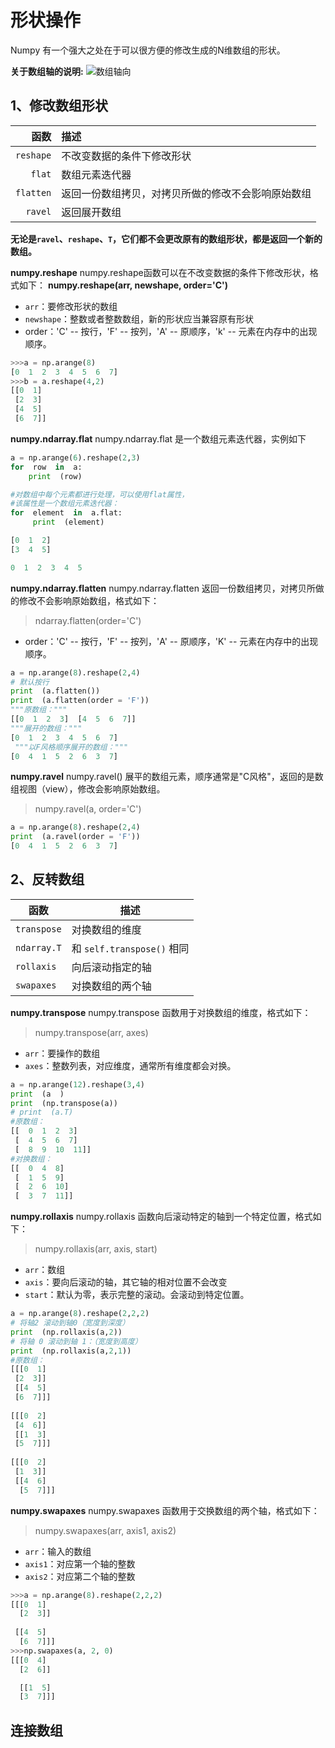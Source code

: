 ﻿# 形状操作
Numpy 有一个强大之处在于可以很方便的修改生成的N维数组的形状。

**关于数组轴的说明:**
![数组轴向](https://img-blog.csdn.net/20180619114910444?watermark/2/text/aHR0cHM6Ly9ibG9nLmNzZG4ubmV0L2Rkd295cw==/font/5a6L5L2T/fontsize/400/fill/I0JBQkFCMA==/dissolve/70)
## 1、修改数组形状
函数|描述
-:|:-
`reshape`|不改变数据的条件下修改形状
`flat`|数组元素迭代器
`flatten`|返回一份数组拷贝，对拷贝所做的修改不会影响原始数组
`ravel`|返回展开数组

**无论是`ravel`、`reshape`、`T`，它们都不会更改原有的数组形状，都是返回一个新的数组。**

 **numpy.reshape**
numpy.reshape函数可以在不改变数据的条件下修改形状，格式如下： **numpy.reshape(arr, newshape, order='C')**
-   `arr`：要修改形状的数组
-   `newshape`：整数或者整数数组，新的形状应当兼容原有形状
-   order：'C' -- 按行，'F' -- 按列，'A' -- 原顺序，'k' -- 元素在内存中的出现顺序。

```python
>>>a = np.arange(8)
[0  1  2  3  4  5  6  7]
>>>b = a.reshape(4,2)
[[0  1]  
 [2  3] 
 [4  5]  	
 [6  7]]
```
 **numpy.ndarray.flat**
numpy.ndarray.flat 是一个数组元素迭代器，实例如下
```python
a = np.arange(6).reshape(2,3)  
for  row  in  a: 
	print  (row) 

#对数组中每个元素都进行处理，可以使用flat属性，
#该属性是一个数组元素迭代器：    
for  element  in  a.flat: 
	 print  (element)

[0  1  2] 
[3  4  5]

0  1  2  3  4  5
```
**numpy.ndarray.flatten**
numpy.ndarray.flatten 返回一份数组拷贝，对拷贝所做的修改不会影响原始数组，格式如下：
>ndarray.flatten(order='C')
-   order：'C' -- 按行，'F' -- 按列，'A' -- 原顺序，'K' -- 元素在内存中的出现顺序。
```python
a = np.arange(8).reshape(2,4) 
# 默认按行
print  (a.flatten()) 
print  (a.flatten(order = 'F'))
"""原数组："""
[[0  1  2  3]  [4  5  6  7]]  
"""展开的数组："""  
[0  1  2  3  4  5  6  7] 
 """以F风格顺序展开的数组："""  
[0  4  1  5  2  6  3  7]
```
**numpy.ravel**
numpy.ravel() 展平的数组元素，顺序通常是"C风格"，返回的是数组视图（view），修改会影响原始数组。
>numpy.ravel(a, order='C')
```python
a = np.arange(8).reshape(2,4)
print  (a.ravel(order = 'F'))
[0  4  1  5  2  6  3  7]
```
## 2、反转数组
函数|描述
-|-
`transpose`|对换数组的维度
`ndarray.T`|和  `self.transpose()`  相同
`rollaxis`|向后滚动指定的轴
`swapaxes`|对换数组的两个轴

 **numpy.transpose**
numpy.transpose 函数用于对换数组的维度，格式如下：
>numpy.transpose(arr, axes)
-   `arr`：要操作的数组
-   `axes`：整数列表，对应维度，通常所有维度都会对换。
```python
a = np.arange(12).reshape(3,4)
print  (a  )
print  (np.transpose(a)) 
# print  (a.T)
#原数组：  
[[  0  1  2  3]  
 [  4  5  6  7]  
 [  8  9  10  11]]  
#对换数组：  
[[  0  4  8] 
 [  1  5  9]  
 [  2  6  10]  
 [  3  7  11]]
```
**numpy.rollaxis**
numpy.rollaxis 函数向后滚动特定的轴到一个特定位置，格式如下：
>numpy.rollaxis(arr, axis, start)
-   `arr`：数组
-   `axis`：要向后滚动的轴，其它轴的相对位置不会改变
-   `start`：默认为零，表示完整的滚动。会滚动到特定位置。
```python
a = np.arange(8).reshape(2,2,2)
# 将轴2 滚动到轴0（宽度到深度） 
print  (np.rollaxis(a,2))
# 将轴 0 滚动到轴 1：（宽度到高度）
print  (np.rollaxis(a,2,1))
#原数组：
[[[0  1] 
 [2  3]] 
 [[4  5] 
 [6  7]]]  
 
[[[0  2] 
 [4  6]] 
 [[1  3]
 [5  7]]]  
 
[[[0  2] 
 [1  3]] 
 [[4  6] 
  [5  7]]]
```
 **numpy.swapaxes**
numpy.swapaxes 函数用于交换数组的两个轴，格式如下：
>numpy.swapaxes(arr, axis1, axis2)
-   `arr`：输入的数组
-   `axis1`：对应第一个轴的整数
-   `axis2`：对应第二个轴的整数
```python
>>>a = np.arange(8).reshape(2,2,2) 
[[[0  1]  
  [2  3]]
 
 [[4  5]  
  [6  7]]]
>>>np.swapaxes(a, 2, 0)
[[[0  4]  
  [2  6]]  

  [[1  5]  
  [3  7]]]
```
## 连接数组

